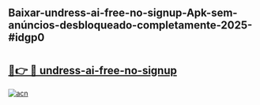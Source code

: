 ## Baixar-undress-ai-free-no-signup-Apk-sem-anúncios-desbloqueado-completamente-2025-#idgp0

# <h2><a href="https://ainizakaria.my?title=undress-ai-free-no-signup&ref=22M">🔗👉 🔴 undress-ai-free-no-signup</a></h2>

[![acn](https://github.com/user-attachments/assets/0f9c940e-d8b0-45ae-aac7-cd30a18b3e1c)](https://ainizakaria.my?title=undress-ai-free-no-signup&ref=22M)

